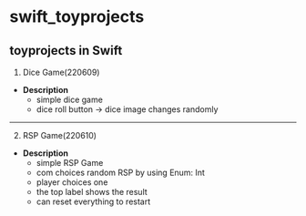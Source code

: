 # swift_toyprojects
toyprojects in Swift
---
1. Dice Game(220609)
- **Description**
  + simple dice game
  + dice roll button -> dice image changes randomly
---
2. RSP Game(220610)
- **Description**
  + simple RSP Game
  + com choices random RSP by using Enum: Int 
  + player choices one
  + the top label shows the result
  + can reset everything to restart
